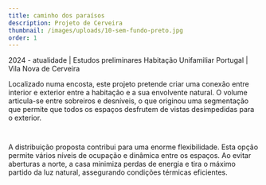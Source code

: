 ```yaml
---
title: caminho dos paraísos
description: Projeto de Cerveira
thumbnail: /images/uploads/10-sem-fundo-preto.jpg
order: 1
---
```




<section class="section-undefined-aligned">

2024 - atualidade | Estudos preliminares Habitação Unifamiliar
Portugal | Vila Nova de Cerveira
</section>


<section class="section-undefined-aligned">

Localizado numa encosta, este projeto pretende criar uma conexão entre interior e exterior entre a habitação e a sua envolvente natural. O volume articula-se entre sobreiros e desníveis, o que originou uma segmentação que permite que todos os espaços desfrutem de vistas desimpedidas para o exterior.
</section>

![]()

![]()


<section class="section-undefined-aligned">

A distribuição proposta contribui para uma enorme flexibilidade. Esta opção permite vários níveis de ocupação e dinâmica entre os espaços. Ao evitar aberturas a norte, a casa minimiza perdas de energia e tira o máximo partido da luz natural, assegurando condições térmicas eficientes.
</section>

![]()

![]()

